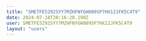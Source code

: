 ```yaml
---
title: "SMETFE5292SYY7MZHFNYGH809SP7HX12JFK5C4T9"
date: 2024-07-18T20:16:20.190Z
user: SMETFE5292SYY7MZHFNYGH809SP7HX12JFK5C4T9
layout: "users"
---
```

    